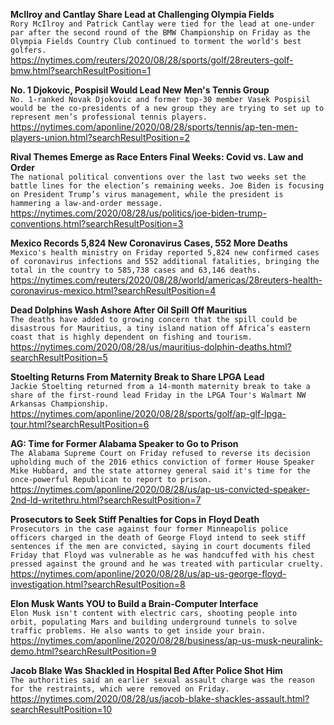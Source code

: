 **McIlroy and Cantlay Share Lead at Challenging Olympia Fields**\
`Rory McIlroy and Patrick Cantlay were tied for the lead at one-under par after the second round of the BMW Championship on Friday as the Olympia Fields Country Club continued to torment the world's best golfers. `\
https://nytimes.com/reuters/2020/08/28/sports/golf/28reuters-golf-bmw.html?searchResultPosition=1

**No. 1 Djokovic, Pospisil Would Lead New Men's Tennis Group**\
`No. 1-ranked Novak Djokovic and former top-30 member Vasek Pospisil would be the co-presidents of a new group they are trying to set up to represent men’s professional tennis players.`\
https://nytimes.com/aponline/2020/08/28/sports/tennis/ap-ten-men-players-union.html?searchResultPosition=2

**Rival Themes Emerge as Race Enters Final Weeks: Covid vs. Law and Order**\
`The national political conventions over the last two weeks set the battle lines for the election’s remaining weeks. Joe Biden is focusing on President Trump’s virus management, while the president is hammering a law-and-order message.`\
https://nytimes.com/2020/08/28/us/politics/joe-biden-trump-conventions.html?searchResultPosition=3

**Mexico Records 5,824 New Coronavirus Cases, 552 More Deaths**\
`Mexico's health ministry on Friday reported 5,824 new confirmed cases of coronavirus infections and 552 additional fatalities, bringing the total in the country to 585,738 cases and 63,146 deaths.`\
https://nytimes.com/reuters/2020/08/28/world/americas/28reuters-health-coronavirus-mexico.html?searchResultPosition=4

**Dead Dolphins Wash Ashore After Oil Spill Off Mauritius**\
`The deaths have added to growing concern that the spill could be disastrous for Mauritius, a tiny island nation off Africa’s eastern coast that is highly dependent on fishing and tourism.`\
https://nytimes.com/2020/08/28/us/mauritius-dolphin-deaths.html?searchResultPosition=5

**Stoelting Returns From Maternity Break to Share LPGA Lead**\
`Jackie Stoelting returned from a 14-month maternity break to take a share of the first-round lead Friday in the LPGA Tour's Walmart NW Arkansas Championship.`\
https://nytimes.com/aponline/2020/08/28/sports/golf/ap-glf-lpga-tour.html?searchResultPosition=6

**AG: Time for Former Alabama Speaker to Go to Prison**\
`The Alabama Supreme Court on Friday refused to reverse its decision upholding much of the 2016 ethics conviction of former House Speaker Mike Hubbard, and the state attorney general said it's time for the once-powerful Republican to report to prison. `\
https://nytimes.com/aponline/2020/08/28/us/ap-us-convicted-speaker-2nd-ld-writethru.html?searchResultPosition=7

**Prosecutors to Seek Stiff Penalties for Cops in Floyd Death**\
`Prosecutors in the case against four former Minneapolis police officers charged in the death of George Floyd intend to seek stiff sentences if the men are convicted, saying in court documents filed Friday that Floyd was vulnerable as he was handcuffed with his chest pressed against the ground and he was treated with particular cruelty.`\
https://nytimes.com/aponline/2020/08/28/us/ap-us-george-floyd-investigation.html?searchResultPosition=8

**Elon Musk Wants YOU to Build a Brain-Computer Interface**\
`Elon Musk isn't content with electric cars, shooting people into orbit, populating Mars and building underground tunnels to solve traffic problems. He also wants to get inside your brain.`\
https://nytimes.com/aponline/2020/08/28/business/ap-us-musk-neuralink-demo.html?searchResultPosition=9

**Jacob Blake Was Shackled in Hospital Bed After Police Shot Him**\
`The authorities said an earlier sexual assault charge was the reason for the restraints, which were removed on Friday.`\
https://nytimes.com/2020/08/28/us/jacob-blake-shackles-assault.html?searchResultPosition=10

